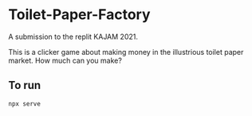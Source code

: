 # Toilet-Paper-Factory
A submission to the replit KAJAM 2021.

This is a clicker game about making money in the illustrious toilet paper market. How much can you make?

## To run
```shell
npx serve
```

